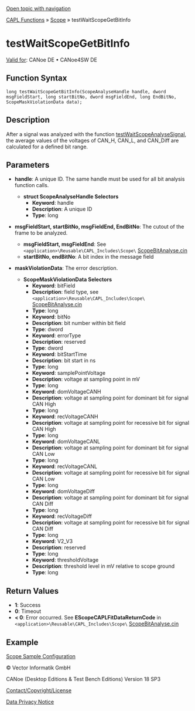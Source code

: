 [Open topic with navigation](../../../../../CANoeDEFamily.htm#Topics/CAPLFunctions/Test/Functions/CAPLfunctionTestWaitScopeGetBitInfo.md)

[CAPL Functions](../../CAPLfunctions.md) » [Scope](../../Scope/CAPLfunctionsScopeOverview.md) » testWaitScopeGetBitInfo

# testWaitScopeGetBitInfo

[Valid for](../../../Shared/FeatureAvailability.md): CANoe DE • CANoe4SW DE

## Function Syntax

`long testWaitScopeGetBitInfo(ScopeAnalyseHandle handle, dword msgFieldStart, long startBitNo, dword msgFieldEnd, long EndBitNo, ScopeMaskViolationData data);`

## Description

After a signal was analyzed with the function [testWaitScopeAnalyseSignal](CAPLfunctionTestWaitScopeAnalyseSignal.md), the average values of the voltages of CAN_H, CAN_L, and CAN_Diff are calculated for a defined bit range.

## Parameters

- **handle**: A unique ID. The same handle must be used for all bit analysis function calls.
  - **struct ScopeAnalyseHandle Selectors**
    - **Keyword**: handle
    - **Description**: A unique ID
    - **Type**: long

- **msgFieldStart, startBitNo, msgFieldEnd, EndBitNo**: The cutout of the frame to be analyzed.
  - **msgFieldStart, msgFieldEnd**: See `<application>\Reusable\CAPL_Includes\Scope\` [ScopeBitAnalyse.cin](javascript:startDemoLoader('"Reusable\\CAPL_Includes\\Scope"'))
  - **startBitNo, endBitNo**: A bit index in the message field

- **maskViolationData**: The error description.
  - **ScopeMaskViolationData Selectors**
    - **Keyword**: bitField
    - **Description**: field type, see `<application>\Reusable\CAPL_Includes\Scope\` [ScopeBitAnalyse.cin](javascript:startDemoLoader('"Reusable\\CAPL_Includes\\Scope"'))
    - **Type**: long
    - **Keyword**: bitNo
    - **Description**: bit number within bit field
    - **Type**: dword
    - **Keyword**: errorType
    - **Description**: reserved
    - **Type**: dword
    - **Keyword**: bitStartTime
    - **Description**: bit start in ns
    - **Type**: long
    - **Keyword**: samplePointVoltage
    - **Description**: voltage at sampling point in mV
    - **Type**: long
    - **Keyword**: domVoltageCANH
    - **Description**: voltage at sampling point for dominant bit for signal CAN High
    - **Type**: long
    - **Keyword**: recVoltageCANH
    - **Description**: voltage at sampling point for recessive bit for signal CAN High
    - **Type**: long
    - **Keyword**: domVoltageCANL
    - **Description**: voltage at sampling point for dominant bit for signal CAN Low
    - **Type**: long
    - **Keyword**: recVoltageCANL
    - **Description**: voltage at sampling point for recessive bit for signal CAN Low
    - **Type**: long
    - **Keyword**: domVoltageDiff
    - **Description**: voltage at sampling point for dominant bit for signal CAN Diff
    - **Type**: long
    - **Keyword**: recVoltageDiff
    - **Description**: voltage at sampling point for recessive bit for signal CAN Diff
    - **Type**: long
    - **Keyword**: V2_V3
    - **Description**: reserved
    - **Type**: long
    - **Keyword**: thresholdVoltage
    - **Description**: threshold level in mV relative to scope ground
    - **Type**: long

## Return Values

- **1**: Success
- **0**: Timeout
- **< 0**: Error occurred. See **EScopeCAPLFitDataReturnCode** in `<application>\Reusable\CAPL_Includes\Scope\` [ScopeBitAnalyse.cin](javascript:startDemoLoader('"Reusable\\CAPL_Includes\\Scope"'))

## Example

[Scope Sample Configuration](../../../SampConf/CAN/CANoe/Scope/BitmaskAnalysisCAN.md)

© Vector Informatik GmbH

CANoe (Desktop Editions & Test Bench Editions) Version 18 SP3

[Contact/Copyright/License](../../../Shared/ContactCopyrightLicense.md)

[Data Privacy Notice](https://www.vector.com/int/en/company/get-info/privacy-policy/)